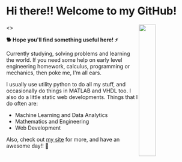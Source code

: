 # Hi there!! Welcome to my GitHub! 

<> <img src='https://github.com/jarondlk/jarondlk/blob/main/me.png' align='right' width='30%'>

**🐕 Hope you'll find something useful here! ⚡️**

Currently studying, solving problems and learning the world. If you need some help on early level engineering homework, calculus, programming or mechanics, then poke me, I'm all ears.

I usually use utility python to do all my stuff, and occasionally do things in MATLAB and VHDL too. I also do a little static web developments. Things that I do often are:

- Machine Learning and Data Analytics
- Mathematics and Engineering
- Web Development

Also, check out [my site](https://www.jaronchai.com) for more, and have an awesome day!! 🌟
